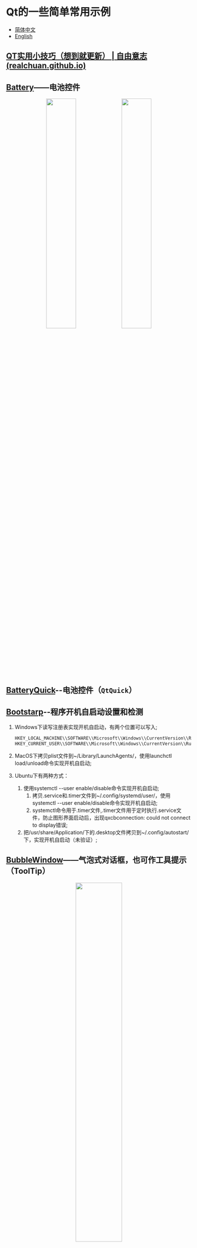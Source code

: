 # Qt的一些简单常用示例

- [简体中文](README.md)
- [English](README.en.md)

## [QT实用小技巧（想到就更新） | 自由意志 (realchuan.github.io)](https://realchuan.github.io/2021/10/12/QT%E5%AE%9E%E7%94%A8%E5%B0%8F%E6%8A%80%E5%B7%A7%EF%BC%88%E6%83%B3%E5%88%B0%E5%B0%B1%E6%9B%B4%E6%96%B0%EF%BC%89/)

## [Battery](Battery/)——电池控件

<div align="center">
  <img src="Battery/picture/AlarmBattery.png" width="40%" height="40%">
  <img src="Battery/picture/HealthyBattery.png" width="40%" height="40%">
</div>

## [BatteryQuick](BatteryQuick/)--电池控件（`QtQuick`）

## [Bootstarp](Bootstarp/)--程序开机自启动设置和检测

1. Windows下读写注册表实现开机自启动，有两个位置可以写入;

    ```powershell
    HKEY_LOCAL_MACHINE\\SOFTWARE\\Microsoft\\Windows\\CurrentVersion\\Run //对于所有用户
    HKEY_CURRENT_USER\\SOFTWARE\\Microsoft\\Windows\\CurrentVersion\\Run // 对于当前用户
    ```

2. MacOS下拷贝plist文件到~/Library/LaunchAgents/，使用launchctl load/unload命令实现开机自启动;
3. Ubuntu下有两种方式：
   1. 使用systemctl --user enable/disable命令实现开机自启动;
      1. 拷贝.service和.timer文件到~/.config/systemd/user/，使用systemctl --user enable/disable命令实现开机自启动;
      2. systemctl命令用于.timer文件,.timer文件用于定时执行.service文件，防止图形界面启动后，出现qxcbconnection: could not connect to display错误;
   2. 把/usr/share/Application/下的.desktop文件拷贝到~/.config/autostart/下，实现开机自启动（未验证）;

## [BubbleWindow](BubbleWindow/)——气泡式对话框，也可作工具提示（ToolTip）

<div align="center">
  <img src="BubbleWindow/picture/Bubble.png" width="50%" height="50%">
</div>

## [Chart](Chart/)——可视化图表绘制，参考[使用 QChart 显示实时动态曲线](https://qtdebug.com/qtbook-paint-realtime-curve-qchart/ "qtdebug/公孙二狗") 和QChart相关示例

<div align="center">
  <img src="Chart/picture/Chart_1.png" width="90%" height="90%">
  <div style="text-align: center;">图一、二动态曲线</div>
  <img src="Chart/picture/Chart_2.png" width="90%" height="90%">
  <div style="text-align: center;">图二坐标轴也会滚动</div>
</div>

## [CheckBoxStandardItem](CheckBoxStandardItem/)——可以勾选的StandardItem，而且根据勾选状态自动更新父节点状态或者子节点状态

<div align="center">
  <img src="CheckBoxStandardItem/picture/checkBoxStandardItem.png" width="50%" height="50%">
</div>

## [Clock](Clock/)——时钟

<div align="center">
  <img src="Clock/picture/Clock.png" width="50%" height="50%">
</div>

## [DashBoard](DashBoard/)——仪表盘

<div align="center">
  <img src="DashBoard/picture/DashBoard.png" width="50%" height="50%">
</div>

## [DragDrop](DragDrop/)——简单控件拖拽，参考QT示例Drag and Drop Puzzle Example

## [FlowLayout](FlowLayout/)——流式布局，来自QT示例Flow Layout Example

<div align="center">
  <img src="FlowLayout/picture/FlowLayout.png" width="50%" height="50%">
</div>

## [GridViewModel](GridViewModel/)——基于QListView的自适应宫图

<div align="center">
  <img src="GridViewModel/picture/GridView.png" width="90%" height="90%">
</div>

## [HttpClient](HttpClient/)——简单HTTP客户端，支持JSON请求和上传、下载、删除文件等功能

## [IconButton](IconButton/)——支持Icon跟随状态切换的EventFilter和Button

## [ImageCarousel](ImageCarousel/)——简易图片轮播组件

<div align="center">
  <img src="ImageCarousel/picture/ImageCarousel.jpg" width="90%" height="90%">
</div>

## [LoadingIndicator](LoadingIndicator/)——加载指示器，支持gif动画

<div align="center">
  <img src="LoadingIndicator/picture/LoadingIndicator.jpg" width="35%" height="35%">
</div>

## [LogAsynchronous](LogAsynchronous/)——异步日志，开辟一个线程专门往文件里写日志，前后端分离

1. 日志文件名：应用程序名（appname）.时间(time,精确到秒).主机hostname.进程ID（Tid）.log（.count），假如一天内写的单个日志大约接近1G，会自动加后缀（.1,.2.3...，以此类推）新建新的日志文件去写，每天0点依然会rollFile；
   1. 正常文件名：LogAsynchronous.2020-04-26-20-29-03.Youth.11828.log；
   2. 当日写日志接近1G，新建的文件名：LogAsynchronous.2020-04-26-20-38-55.Youth.11828.log.1；
2. 日志格式：时间（time，精确到毫秒）.线程ID（Pid）.日志级别（debug）.打印信息（msg）.文件（File）.行号（Line）。
   1. 比如：2020-04-26 20:38:55.818 2052 [Debug] 123456789qwertyuioplkjhgfdsa 8412789-File:(..\logAsynchronous\main.cpp) Line:(19)；
3. [Qt-App](https://github.com/RealChuan/Qt-App/blob/main/src/utils/logasync.h)，这个项目中也有对日志的封装，与本项目的代码大致一致，由于两个项目更新频率可能不同，建议在查看日志模块时，同时检查[Qt-App](https://github.com/RealChuan/Qt-App/blob/main/src/utils/logasync.h)的最新更新。

## [MulClient](MulClient/)——多线程客户端，一个线程一个客户端（怎么可以绕开系统限制，模拟百万个客户端）

## [MulServer](MulServer/)——多线程服务端，一个线程一个客户端处理（处理实时性很高的TCP通讯）

## [NavigationProgressBar](NavigationProgressBar/)——导航进度栏

<div align="center">
  <img src="NavigationProgressBar/picture/NavigationProgressBar.png" width="90%" height="90%">
</div>

## [PasswordLineEdit](PasswordLineEdit/)——密码输入框

<div align="center">
  <img src="PasswordLineEdit/picture/HiddenPassword.png" width="40%" height="40%">
  <img src="PasswordLineEdit/picture/ShowPassword.png" width="40%" height="40%">
</div>

## [ProgressArc](ProgressArc/)——圆弧进度条

<div align="center">
  <img src="ProgressArc/picture/ProgressArc.png" width="90%" height="90%">
</div>

## [ProgressBar](ProgressBar/)——QProgressBar圆角替代方案

<div align="center">
  <img src="ProgressBar/picture/ProgressBar.png" width="90%" height="90%">
</div>

## [ReactorServer](ReactorServer/)——多线程服务端，Reactor模式（Echo）

## [SimpleUdp](SimpleUdp/)——简单UDP例子，广播和接收

## [ShowInMyComputer](ShowInMyComputer/)——在我的电脑中显示当前应用程序

防火墙白名单。

## [SlipButton](SlipButton/)——滑动按钮

> 另：更简单的实现：[有动画效果的 CheckBox](http://qtdebug.com/qtbook-animated-checkbox/)；

<div align="center">
  <img src="SlipButton/picture/SlipButton_check.png" width="40%" height="40%">
  <img src="SlipButton/picture/SlipButton_checked.png" width="40%" height="40%">
</div>

## [SqliteWAL](SqliteWAL/)——Sqlite WAL 模式下多线程并发写入数据库程序

[Write-Ahead Logging (WAL) 官方文档](https://sqlite.org/wal.html)

1. 每个线程拥有独立的数据库连接（不同的连接名称），线程退出需要主动移除数据库连接，不然会产生大量的数据库连接；
2. 最佳工程实践，并不是最佳性能：
   1. 写入操作使用`QMutex`，使写入操作串行化，避免[SQLITE_BUSY](https://sqlite.org/rescode.html#busy)错误；
   2. 读取操作不需要加锁;

## [TableViewModel](TableViewModel/)——表格视图

1. 各种自定义代理
   1. [ButtonDelegate](./TableViewModel/buttondelegate.h)；
   2. [ComboBoxDelegate](./TableViewModel/comboboxdelegate.h)；
   3. [ProgressBarDelegate](./TableViewModel/progressbardelegate.h)；
   4. [RichTextItemDelegate](./TableViewModel/richtextitemdelegate.hpp)；
   5. [StarDelegate](./TableViewModel/stardelegate.h)----来自Qt示例Star Delegate Example；
2. 十万级数据渲染；

<div align="center">
  <img src="TableViewModel/picture/TabViewModelDelegate.jpg" width="90%" height="90%">
</div>

## [Thread](Thread/)——多线程例子，6种写法

## [TreeViewModel](TreeViewModel/)——树形视图（MVC），QtCreator源码

<div align="center">
  <img src="TreeViewModel/picture/TreeView.png" width="90%" height="90%">
  <img src="TreeViewModel/picture/ListView.png" width="90%" height="90%">
</div>

## [Validator](Validator/)——加强版IntValidator（QIntValidator）和DoubleValidator（QDoubleValidator）

## [packaging](packaging/)——打包脚本

1. [macos](packaging/macos/)
   1. [`qmake`](packaging/macos/build.py) 编译；
   2. 打包pkg和dmg包并签名（`python`/`appdmg`），具体可以参考[Qt-App](https://github.com/RealChuan/Qt-App/tree/main/packaging/macos)；
2. [ubuntu](packaging/ubuntu/)
   1. [`qmake`](packaging/ubuntu/build.py) 编译；
   2. 打包deb包可以参考[Qt-App](https://github.com/RealChuan/Qt-App/tree/main/packaging/ubuntu)；
3. [windows](packaging/windows/)
   1. [`qmake`](packaging/windows/build.py) 编译；
   2. [`signtool`](packaging/windows/sign.bat) 签名;
   3. Inno Setup打包可以参考[Qt-App](https://github.com/RealChuan/Qt-App/tree/main/packaging/windows)，签名的话可以把[sign.bat](packaging/windows/sign.bat)中的签名脚本复制到Inno Setup工具中的`Tools`->`Configure Sign Tools`，然后在需要的文件后加上sign flags；

